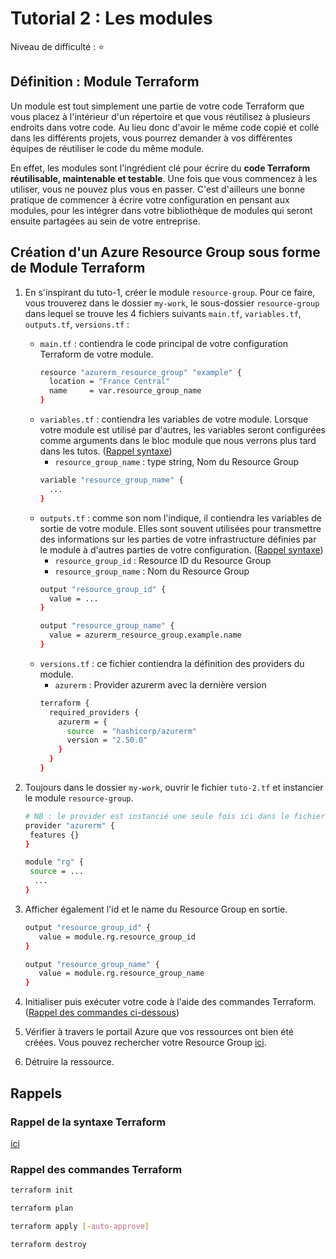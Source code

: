 # Tutorial 2 : Les modules  

Niveau de difficulté : ⭐  

## Définition : Module Terraform

Un module est tout simplement une partie de votre code Terraform que vous placez à l'intérieur d'un répertoire et que vous réutilisez à plusieurs endroits dans votre code. Au lieu donc d'avoir le même code copié et collé dans les différents projets, vous pourrez demander à vos différentes équipes de réutiliser le code du même module.  
  
En effet, les modules sont l'ingrédient clé pour écrire du **code Terraform réutilisable, maintenable et testable**. Une fois que vous commencez à les utiliser, vous ne pouvez plus vous en passer. C'est d'ailleurs une bonne pratique de commencer à écrire votre configuration en pensant aux modules, pour les intégrer dans votre bibliothèque de modules qui seront ensuite partagées au sein de votre entreprise.  
  
## Création d'un Azure Resource Group sous forme de Module Terraform

1) En s'inspirant du tuto-1, créer le module `resource-group`. Pour ce faire, vous trouverez dans le dossier `my-work`, le sous-dossier `resource-group` dans lequel se trouve les 4 fichiers suivants `main.tf`, `variables.tf`, `outputs.tf`, `versions.tf` :
   - `main.tf` : contiendra le code principal de votre configuration Terraform de votre module.  
     ```bash
     resource "azurerm_resource_group" "example" {
       location = "France Central"
       name     = var.resource_group_name
     }
     ```
   - `variables.tf` : contiendra les variables de votre module. Lorsque votre module est utilisé par d'autres, les variables seront configurées comme arguments dans le bloc module que nous verrons plus tard dans les tutos. ([Rappel syntaxe](./../memo.md##variable))  
     - `resource_group_name` : type string, Nom du Resource Group
     ```bash
     variable "resource_group_name" {
       ...
     }
     ```
   - `outputs.tf` : comme son nom l'indique, il contiendra les variables de sortie de votre module. Elles sont souvent utilisées pour transmettre des informations sur les parties de votre infrastructure définies par le module à d'autres parties de votre configuration. ([Rappel syntaxe](./../memo.md##output))  
     - `resource_group_id` : Resource ID du Resource Group
     - `resource_group_name` : Nom du Resource Group
     ```bash
     output "resource_group_id" {
       value = ...
     }

     output "resource_group_name" {
       value = azurerm_resource_group.example.name
     }
     ```
   - `versions.tf` : ce fichier contiendra la définition des providers du module.
     - `azurerm` : Provider azurerm avec la dernière version  
     ```bash
     terraform {
       required_providers {
         azurerm = {
           source  = "hashicorp/azurerm"
           version = "2.50.0"
         }
       }
     }
     ```
 
2) Toujours dans le dossier `my-work`, ouvrir le fichier `tuto-2.tf` et instancier le module `resource-group`.
   ```bash
   # NB : le provider est instancié une seule fois ici dans le fichier de configuration principal
   provider "azurerm" {
    features {}
   }

   module "rg" {
    source = ...
     ...
   }
   ```
  
3) Afficher également l'id et le name du Resource Group en sortie.
   ```bash
   output "resource_group_id" {
      value = module.rg.resource_group_id
   }
   
   output "resource_group_name" {
      value = module.rg.resource_group_name
   }   
   ```
4) Initialiser puis exécuter votre code à l'aide des commandes Terraform. ([Rappel des commandes ci-dessous](#rappels))
   
5) Vérifier à travers le portail Azure que vos ressources ont bien été créées. Vous pouvez rechercher votre Resource Group [ici](https://portal.azure.com/#blade/HubsExtension/BrowseResourceGroups).
   
6) Détruire la ressource.

## Rappels

### Rappel de la syntaxe Terraform

[ici](../memo.md)  

### Rappel des commandes Terraform

```bash
terraform init

terraform plan

terraform apply [-auto-approve]

terraform destroy
```